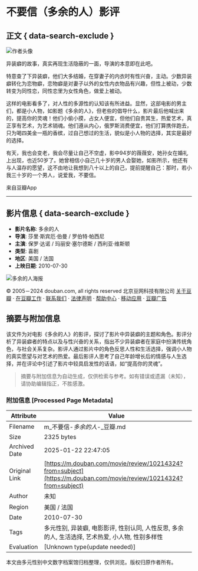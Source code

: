 # 不要信（多余的人）影评

## 正文 { data-search-exclude }


![作者头像](https://img3.doubanio.com/icon/u2528189-27.jpg)

异装癖的故事，真实再现生活隐蔽的一面，导演的本意即在此吧。

特意查了下异装癖，他们大多结婚，在穿妻子的内衣时有性兴奋，主动。少数异装癖转化为恋物癖，恋物癖是对妻子以外的女性内衣物品有兴趣，但性上被动，少数转变为同性恋，同性恋里为女性角色，做爱上被动。

这样的电影看多了，对人性的多源性的认知该有所进益。显然，这部电影的男主们，都是小人物，如影题《多余的人》，但老些的倡导什么，影片最后他喊出来的，提高你的灵魂！他们小偷小摸，占女人便宜，但他们自贵其生，热爱艺术，真正享有艺术，为艺术销魂。他们遵从内心，俄罗斯消费便宜，他们打算携伴跑去，只为喝四美金一瓶的香槟，过自己想过的生活，貌似是小人物的选择，其实是最好的选择。

有天，我也会变老，我会尽量让自己不空虚，影中94岁的薇薇安，她孙女在婚礼上出现，也近50岁了。她曾相信小自己几十岁的男人会娶她，如影所示，他还有与人温存的愿望，这不由地让我想到八十以上的自己，提前提醒自己：那时，若小我三十岁的一个男人，说爱我，不要信。

来自豆瓣App

---

## 影片信息 { data-search-exclude }

- **影片名称**: 多余的人
- **导演**: 莎里·斯宾厄·伯曼 / 罗伯特·帕西尼
- **主演**: 保罗·达诺 / 玛丽安·塞尔德斯 / 西利亚·维斯顿
- **类型**: 喜剧
- **地区**: 美国 / 法国
- **上映日期**: 2010-07-30

![多余的人海报](https://img9.doubanio.com/view/photo/s_ratio_poster/public/p529813125.webp)

© 2005－2024 douban.com, all rights reserved 北京豆网科技有限公司 [关于豆瓣](https://www.douban.com/about) · [在豆瓣工作](https://www.douban.com/jobs) · [联系我们](https://www.douban.com/about?topic=contactus) · [法律声明](https://www.douban.com/about/legal) · [帮助中心](https://help.douban.com/?app=movie) · [移动应用](https://www.douban.com/doubanapp/) · [豆瓣广告](https://www.douban.com/partner/)
<!-- tcd_original_link https://m.douban.com/movie/review/10214324?from=subject -->


## 摘要与附加信息

<!-- tcd_abstract -->
该文件为对电影《多余的人》的影评，探讨了影片中异装癖的主题和角色。影评分析了异装癖者的特点以及与性兴奋的关系，指出不少异装癖者在家庭中扮演传统角色，与社会关系复杂。影评人通过影片中的角色反思人性和生活选择，强调小人物的真实愿望与对艺术的热爱。最后影评人思考了自己年龄增长后的情感与人生选择，并在评论中引述了影片中较具启发性的话语，如“提高你的灵魂”。
<!-- tcd_abstract_end -->

> 摘要与附加信息为自动生成，仅供检索与参考。如有错误或遗漏（未知），请协助编辑指正，不胜感激。

### 附加信息 [Processed Page Metadata]

| Attribute       | Value                                  |
|-----------------|----------------------------------------|
| Filename        | m_不要信-_多余的人_-_豆瓣.md                             |
| Size            | 2325 bytes                           |
| Archived Date   | 2025-01-22 22:47:05                             |
| Original Link   | [https://m.douban.com/movie/review/10214324?from=subject](https://m.douban.com/movie/review/10214324?from=subject)                       |
| Author          | 未知                               |
| Region          | 美国 / 法国                               |
| Date            | 2010-07-30                                 |
| Tags            | 多元性别, 异装癖, 电影影评, 性别认同, 人性反思, 多余的人, 生活选择, 艺术热爱, 小人物, 性别多样性                                 |
| Evaluation            | [Unknown type(update needed)]                                 |
<!-- tcd_table_end -->

本文由多元性别中文数字档案馆归档整理，仅供浏览。版权归原作者所有。
